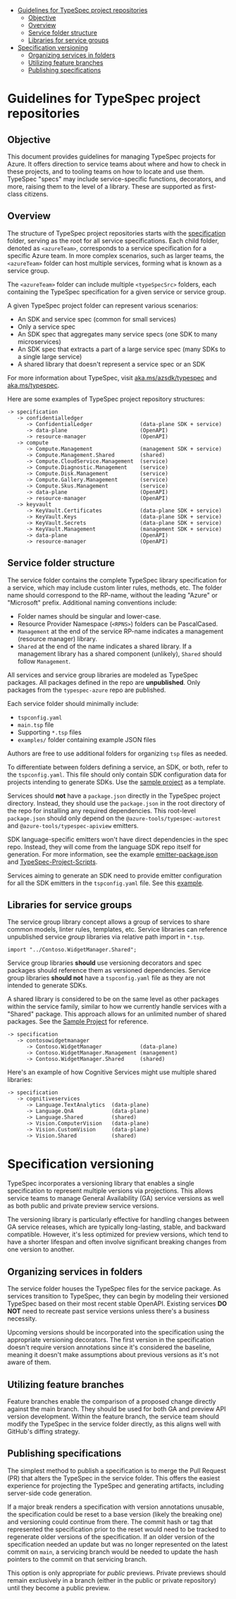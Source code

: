 - [Guidelines for TypeSpec project repositories](#guidelines-for-typespec-project-repositories)
  - [Objective](#objective)
  - [Overview](#overview)
  - [Service folder structure](#service-folder-structure)
  - [Libraries for service groups](#libraries-for-service-groups)
- [Specification versioning](#specification-versioning)
  - [Organizing services in folders](#organizing-services-in-folders)
  - [Utilizing feature branches](#utilizing-feature-branches)
  - [Publishing specifications](#publishing-specifications)

# Guidelines for TypeSpec project repositories

## Objective

This document provides guidelines for managing TypeSpec projects for Azure. It offers direction to service teams about where and how to check in these projects, and to tooling teams on how to locate and use them. TypeSpec "specs" may include service-specific functions, decorators, and more, raising them to the level of a library. These are supported as first-class citizens.

## Overview

The structure of TypeSpec project repositories starts with the [specification](https://aka.ms/azsdk/spec-dirs) folder, serving as the root for all service specifications. Each child folder, denoted as `<azureTeam>`, corresponds to a service specification for a specific Azure team. In more complex scenarios, such as larger teams, the `<azureTeam>` folder can host multiple services, forming what is known as a service group.

The `<azureTeam>` folder can include multiple `<typeSpecSrc>` folders, each containing the TypeSpec specification for a given service or service group.

A given TypeSpec project folder can represent various scenarios:

- An SDK and service spec (common for small services)
- Only a service spec
- An SDK spec that aggregates many service specs (one SDK to many microservices)
- An SDK spec that extracts a part of a large service spec (many SDKs to a single large service)
- A shared library that doesn't represent a service spec or an SDK

For more information about TypeSpec, visit [aka.ms/azsdk/typespec](aka.ms/azsdk/typespec) and [aka.ms/typespec](aka.ms/typespec).

Here are some examples of TypeSpec project repository structures:
```
-> specification
   -> confidentialledger
      -> ConfidentialLedger               (data-plane SDK + service)
      -> data-plane                       (OpenAPI)
      -> resource-manager                 (OpenAPI)
   -> compute
      -> Compute.Management               (management SDK + service)
      -> Compute.Management.Shared        (shared)
      -> Compute.CloudService.Management  (service)
      -> Compute.Diagnostic.Management    (service)
      -> Compute.Disk.Management          (service)
      -> Compute.Gallery.Management       (service)
      -> Compute.Skus.Management          (service)
      -> data-plane                       (OpenAPI)
      -> resource-manager                 (OpenAPI)
   -> keyvault
      -> KeyVault.Certificates            (data-plane SDK + service)
      -> KeyVault.Keys                    (data-plane SDK + service)
      -> KeyVault.Secrets                 (data-plane SDK + service)
      -> KeyVault.Management              (management SDK + service)
      -> data-plane                       (OpenAPI)
      -> resource-manager                 (OpenAPI)
```
## Service folder structure

The service folder contains the complete TypeSpec library specification for a service, which may include custom linter rules, methods, etc. The folder name should correspond to the RP-name, without the leading "Azure" or "Microsoft" prefix. Additional naming conventions include:

- Folder names should be singular and lower-case.
- Resource Provider Namespace (`<RPNS>`) folders can be PascalCased.
- `Management` at the end of the service RP-name indicates a management (resource manager) library.
- `Shared` at the end of the name indicates a shared library. If a management library has a shared component (unlikely), `Shared` should follow `Management`.

All services and service group libraries are modeled as TypeSpec packages. All packages defined in the repo are **unpublished**. Only packages from the `typespec-azure` repo are published.

Each service folder should minimally include:

- `tspconfig.yaml`
- `main.tsp` file
- Supporting `*.tsp` files
- `examples/` folder containing example JSON files

Authors are free to use additional folders for organizing `tsp` files as needed.

To differentiate between folders defining a service, an SDK, or both, refer to the `tspconfig.yaml`. This file should only contain SDK configuration data for projects intending to generate SDKs. Use the [sample project](https://github.com/Azure/azure-rest-api-specs/blob/main/specification/contosowidgetmanager/Contoso.WidgetManager/tspconfig.yaml) as a template.

Services should **not** have a `package.json` directly in the TypeSpec project directory. Instead, they should use the `package.json` in the root directory of the repo for installing any required dependencies. This root-level `package.json` should only depend on the `@azure-tools/typespec-autorest` and `@azure-tools/typespec-apiview` emitters.

SDK language-specific emitters won't have direct dependencies in the spec repo. Instead, they will come from the language SDK repo itself for generation. For more information, see the example [emitter-package.json](https://github.com/Azure/azure-sdk-for-net/blob/main/eng/emitter-package.json) and [TypeSpec-Project-Scripts](https://github.com/Azure/azure-sdk-tools/blob/main/doc/common/TypeSpec-Project-Scripts.md).

Services aiming to generate an SDK need to provide emitter configuration for all the SDK emitters in the `tspconfig.yaml` file. See this [example](..\specification\contosowidgetmanager\Contoso.WidgetManager\tspconfig.yaml).

## Libraries for service groups

The service group library concept allows a group of services to share common models, linter rules, templates, etc. Service libraries can reference unpublished service _group_ libraries via relative path import in `*.tsp`.
```
import "../Contoso.WidgetManager.Shared";
```
Service group libraries **should** use versioning decorators and spec packages should reference them as versioned dependencies. Service group libraries **should not** have a `tspconfig.yaml` file as they are not intended to generate SDKs.

A shared library is considered to be on the same level as other packages within the service family, similar to how we currently handle services with a "Shared" package. This approach allows for an unlimited number of shared packages. See the [Sample Project](https://github.com/Azure/azure-rest-api-specs/blob/main/specification/contosowidgetmanager/Contoso.WidgetManager/tspconfig.yaml) for reference.

```
-> specification
   -> contosowidgetmanager
      -> Contoso.WidgetManager            (data-plane)
      -> Contoso.WidgetManager.Management (management)
      -> Contoso.WidgetManager.Shared     (shared)
```

Here's an example of how Cognitive Services might use multiple shared libraries:

```
-> specification
   -> cognitiveservices
      -> Language.TextAnalytics  (data-plane)
      -> Language.QnA            (data-plane)
      -> Language.Shared         (shared)
      -> Vision.ComputerVision   (data-plane)
      -> Vision.CustomVision     (data-plane)
      -> Vision.Shared           (shared)
```
# Specification versioning

TypeSpec incorporates a versioning library that enables a single specification to represent multiple versions via projections. This allows service teams to manage General Availability (GA) service versions as well as both public and private preview service versions. 

The versioning library is particularly effective for handling changes between GA service releases, which are typically long-lasting, stable, and backward compatible. However, it's less optimized for preview versions, which tend to have a shorter lifespan and often involve significant breaking changes from one version to another.

## Organizing services in folders

The service folder houses the TypeSpec files for the service package. As services transition to TypeSpec, they can begin by modeling their versioned TypeSpec based on their most recent stable OpenAPI. Existing services **DO NOT** need to recreate past service versions unless there's a business necessity. 

Upcoming versions should be incorporated into the specification using the appropriate versioning decorators. The first version in the specification doesn't require version annotations since it's considered the baseline, meaning it doesn't make assumptions about previous versions as it's not aware of them.

## Utilizing feature branches

Feature branches enable the comparison of a proposed change directly against the main branch. They should be used for both GA and preview API version development. Within the feature branch, the service team should modify the TypeSpec in the service folder directly, as this aligns well with GitHub's diffing strategy.

## Publishing specifications

The simplest method to publish a specification is to merge the Pull Request (PR) that alters the TypeSpec in the service folder. This offers the easiest experience for projecting the TypeSpec and generating artifacts, including server-side code generation.

If a major break renders a specification with version annotations unusable, the specification could be reset to a base version (likely the breaking one) and versioning could continue from there. The commit hash or tag that represented the specification prior to the reset would need to be tracked to regenerate older versions of the specification. If an older version of the specification needed an update but was no longer represented on the latest commit on `main`, a servicing branch would be needed to update the hash pointers to the commit on that servicing branch.

This option is only appropriate for _public_ previews. Private previews should remain exclusively in a branch (either in the public or private repository) until they become a public preview.
